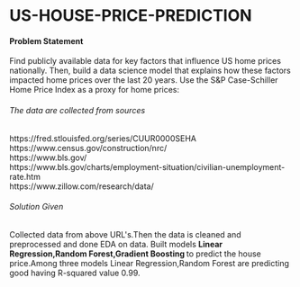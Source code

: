 # US-HOUSE-PRICE-PREDICTION
<h4><b></b>Problem Statement</b></h4>
  <p>Find publicly available data for key factors that influence US home prices nationally. Then,
build a data science model that explains how these factors impacted home prices over the last 20
years. Use the S&P Case-Schiller Home Price Index as a proxy for home prices:</p>
<h6>The data are collected from sources</h6>
  https://fred.stlouisfed.org/series/CUUR0000SEHA<br>
  https://www.census.gov/construction/nrc/<br>
  https://www.bls.gov/<br>
  https://www.bls.gov/charts/employment-situation/civilian-unemployment-rate.htm<br>
  https://www.zillow.com/research/data/
<h6>Solution Given</h6>
  <p>Collected data from above URL's.Then the data is cleaned and preprocessed and done EDA on data. Built models <b>Linear Regression,Random Forest,Gradient Boosting </b> to predict the house price.Among three models Linear Regression,Random Forest are predicting good having R-squared value 0.99. </p>
